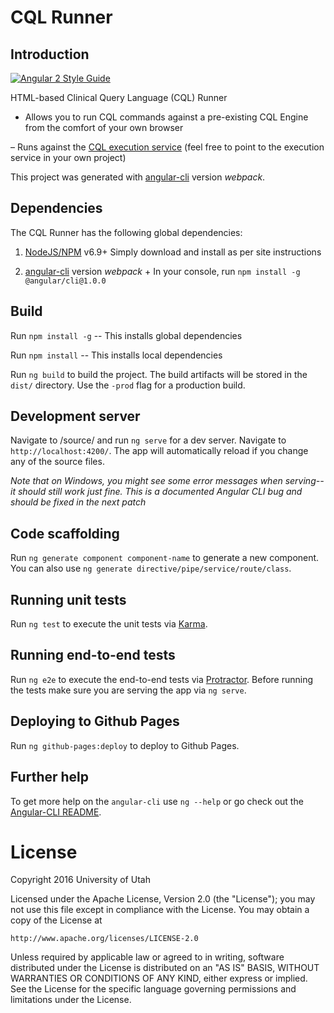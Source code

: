 # CQL Runner

## Introduction

[![Angular 2 Style Guide](https://mgechev.github.io/angular2-style-guide/images/badge.svg)](https://angular.io/styleguide)

HTML-based Clinical Query Language (CQL) Runner

- Allows you to run CQL commands against a pre-existing CQL Engine from the comfort of your own browser

– Runs against the [CQL execution service](https://github.com/c-schuler/Cql_Engine/tree/master/Src/java/cql-execution-service) (feel free to point to the execution service in your own project)

This project was generated with [angular-cli](https://github.com/angular/angular-cli) version *webpack*.

## Dependencies

The CQL Runner has the following global dependencies: 

1) [NodeJS/NPM](https://nodejs.org/en/) v6.9+ 
Simply download and install as per site instructions

2) [angular-cli](https://github.com/angular/angular-cli) version *webpack* + 
In your console, run `npm install -g @angular/cli@1.0.0`

## Build

Run `npm install -g` -- This installs global dependencies

Run `npm install` -- This installs local dependencies

Run `ng build` to build the project. The build artifacts will be stored in the `dist/` directory. Use the `-prod` flag for a production build.

## Development server
Navigate to /source/ and run `ng serve` for a dev server. Navigate to `http://localhost:4200/`. The app will automatically reload if you change any of the source files.

*Note that on Windows, you might see some error messages when serving--it should still work just fine. This is a documented Angular CLI bug and should be fixed in the next patch*

## Code scaffolding

Run `ng generate component component-name` to generate a new component. You can also use `ng generate directive/pipe/service/route/class`.


## Running unit tests

Run `ng test` to execute the unit tests via [Karma](https://karma-runner.github.io).

## Running end-to-end tests

Run `ng e2e` to execute the end-to-end tests via [Protractor](http://www.protractortest.org/). 
Before running the tests make sure you are serving the app via `ng serve`.

## Deploying to Github Pages

Run `ng github-pages:deploy` to deploy to Github Pages.

## Further help

To get more help on the `angular-cli` use `ng --help` or go check out the [Angular-CLI README](https://github.com/angular/angular-cli/blob/master/README.md).

# License

Copyright 2016 University of Utah

Licensed under the Apache License, Version 2.0 (the "License");
you may not use this file except in compliance with the License.
You may obtain a copy of the License at

    http://www.apache.org/licenses/LICENSE-2.0

Unless required by applicable law or agreed to in writing, software
distributed under the License is distributed on an "AS IS" BASIS,
WITHOUT WARRANTIES OR CONDITIONS OF ANY KIND, either express or implied.
See the License for the specific language governing permissions and
limitations under the License.
